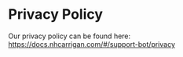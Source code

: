 # Privacy Policy

Our privacy policy can be found here: https://docs.nhcarrigan.com/#/support-bot/privacy
